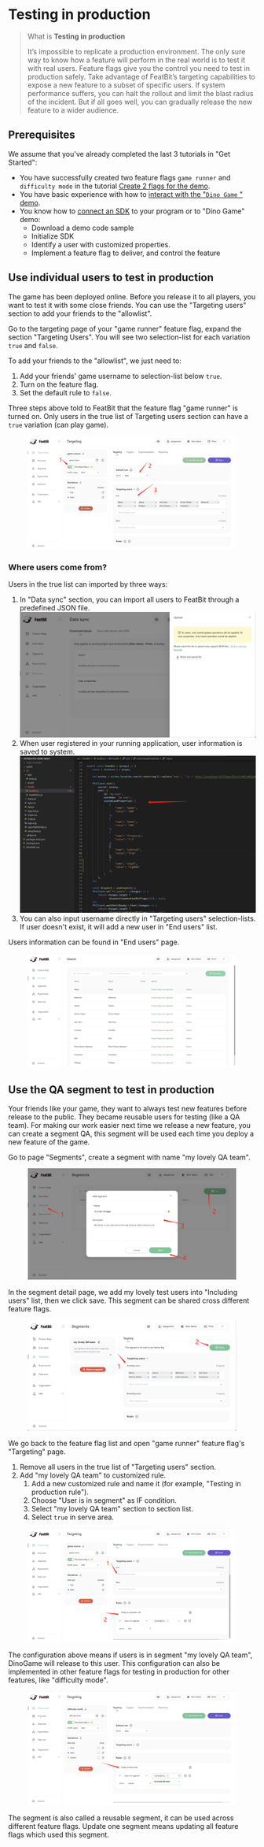 # Testing in production

> What is **Testing in production**
>
> It’s impossible to replicate a production environment. The only sure way to know how a feature will perform in the real world is to test it with real users. Feature flags give you the control you need to test in production safely. Take advantage of FeatBit’s targeting capabilities to expose a new feature to a subset of specific users. If system performance suffers, you can halt the rollout and limit the blast radius of the incident. But if all goes well, you can gradually release the new feature to a wider audience.

## Prerequisites

We assume that you've already completed the last 3 tutorials in "Get Started":

* You have successfully created two feature flags `game runner` and `difficulty mode` in the tutorial [Create 2 flags for the demo](../2.-create-two-feature-flags.md).
* You have basic experience with how to [interact with the "`Dino Game` " demo](../3.-try-interacting-with-the-demo.md).
* You know how to [connect an SDK](../4.-connect-an-sdk/) to your program or to "Dino Game" demo:
  * Download a demo code sample
  * Initialize SDK
  * Identify a user with customized properties.
  * Implement a feature flag to deliver, and control the feature

## Use individual users to test in production

The game has been deployed online. Before you release it to all players, you want to test it with some close friends. You can use the "Targeting users" section to add your friends to the "allowlist".

Go to the targeting page of your "game runner" feature flag, expand the section "Targeting Users". You will see two selection-list for each variation `true` and `false`.&#x20;

To add your friends to the "allowlist", we just need to:

1. Add your friends' game username to selection-list below `true`.&#x20;
2. Turn on the feature flag.
3. Set the default rule to `false`.

Three steps above told to FeatBit that the feature flag "game runner" is turned on. Only users in the true list of Targeting users section can have a `true` variation (can play game).

<figure><img src="../../.gitbook/assets/image (167).png" alt=""><figcaption></figcaption></figure>

### Where users come from?

Users in the true list can imported by three ways:

1. In "Data sync" section, you can import all users to FeatBit through a predefined JSON file.![](<../../.gitbook/assets/image (49).png>)
2. When user registered in your running application, user information is saved to system.![](<../../.gitbook/assets/image (120).png>)
3. You can also input username directly in "Targeting users" selection-lists. If user doesn't exist, it will add a new user in "End users" list.

Users information can be found in "End users" page.

<figure><img src="../../.gitbook/assets/image (175).png" alt=""><figcaption></figcaption></figure>

## Use the QA segment to test in production

Your friends like your game, they want to always test new features before release to the public. They became reusable users for testing (like a QA team). For making our work easier next time we release a new feature, you can create a segment QA, this segment will be used each time you deploy a new feature of the game.

Go to page "Segments", create a segment with name "my lovely QA team".

<figure><img src="../../.gitbook/assets/image (114).png" alt=""><figcaption></figcaption></figure>

In the segment detail page, we add my lovely test users into "Including users" list, then we click save. This segment can be shared cross different feature flags.

<figure><img src="../../.gitbook/assets/image (32).png" alt=""><figcaption></figcaption></figure>

We go back to the feature flag list and open "game runner" feature flag's "Targeting" page.&#x20;

1. Remove all users in the true list of "Targeting users" section.
2. Add "my lovely QA team" to customized rule.
   1. Add a new customized rule and name it (for example, "Testing in production rule").
   2. Choose "User is in segment" as IF condition.
   3. Select "my lovely QA team" section to section list.
   4. Select `true` in serve area.

<figure><img src="../../.gitbook/assets/image (279).png" alt=""><figcaption></figcaption></figure>

The configuration above means if users is in segment "my lovely QA team", DinoGame will release to this user. This configuration can also be implemented in other feature flags for testing in production for other features, like "difficulty mode".&#x20;

<figure><img src="../../.gitbook/assets/image (156).png" alt=""><figcaption></figcaption></figure>

The segment is also called a reusable segment, it can be used across different feature flags. Update one segment means updating all feature flags which used this segment.

